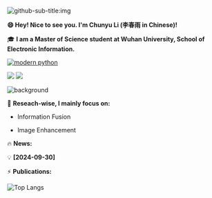 <div id="title" align=left>

![github-sub-title:img] 

**😄 Hey! Nice to see you. I'm Chunyu Li (李春雨 in Chinese)!**

:mortar_board: **I am a Master of Science student at Wuhan University, School of Electronic Information.**

[![modern python](https://img.shields.io/badge/code-%20Python-blue)](https://learn.microsoft.com/zh-cn/cpp/cpp/welcome-back-to-cpp-modern-cpp) 
<!-- ![](https://img.shields.io/badge/讨厌-学习-yellow)-->
![](https://img.shields.io/badge/性格-开朗-red) 
![](https://img.shields.io/badge/爱好-二次元-red)
</div>

![background](image/头像.jpg)
<!--![Chunyu Li's GitHub stats](https://github-readme-stats.vercel.app/api?username=licy2001&show_icons=true&theme=vue)-->
<!--&show=reviews,discussions_started,discussions_answered,prs_merged,prs_merged_percentage-->

:rocket: **Reseach-wise, I mainly focus on:**

- Information Fusion

- Image Enhancement

:fire: **News:**

:bulb: **[2024-09-30]**

:zap: **Publications:**
 
<!--
[![知乎](https://img.shields.io/badge/%E7%9F%A5%E4%B9%8E-mq%E7%99%BD-yello)](https://www.zhihu.com/people/o4ze4r)
[![youtube](https://img.shields.io/badge/video-YouTube-red)](https://www.youtube.com/channel/UCey35Do4RGewqr-6EiaCJrg)
![Visitor Count](https://profile-counter.glitch.me/licy0089/count.svg)
-->

<!--
[![modern cpp](https://img.shields.io/badge/code-Modern%20C++-blue)](https://learn.microsoft.com/zh-cn/cpp/cpp/welcome-back-to-cpp-modern-cpp) 
-->


[github-sub-title:img]: https://readme-typing-svg.herokuapp.com?font=Segoe+Script&center=true&lines=Chunyu-Li.
![Top Langs](https://github-readme-stats.vercel.app/api/top-langs/?username=licy2001&layout=donut)




